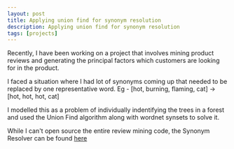 ```yaml
---
layout: post
title: Applying union find for synonym resolution
description: Applying union find for synonym resolution
tags: [projects]
---
```

Recently, I have been working on a project that involves mining product reviews and generating the principal factors which customers are looking for in the product. 
 
I faced a situation where I had lot of synonyms coming up that needed to be replaced by one representative word.
Eg - [hot, burning, flaming, cat] -> [hot, hot, hot, cat] 
 
I modelled this as a problem of individually indentifying the trees in a forest and used the Union Find algorithm along with wordnet synsets to solve it. 
 
While I can't open source the entire review mining code, the Synonym Resolver can be found <a href = "https://github.com/namajain/synonymResolver">here</a>









